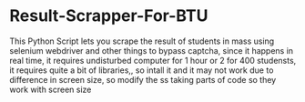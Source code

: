 # Result-Scrapper-For-BTU
This Python Script lets you scrape the result of students in mass using selenium webdriver and other things to bypass captcha, since it happens in real time, it requires undisturbed computer for 1 hour or 2 for 400 studensts, it requires quite a bit of libraries,, so intall it and it may not work due to difference in screen size, so modify the ss taking parts of code so they work with screen size

